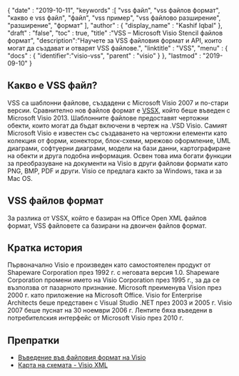 {
  "date" : "2019-10-11",
  "keywords" :[ "vss файл", "vss файлов формат", "какво е vss файл", "файл", "vss пример", "vss файлово разширение", "разширение", "формат" ],
  "author" : {
    "display_name" : "Kashif Iqbal"
},
  "draft" : "false",
  "toc" : true,
  "title" :"VSS – Microsoft Visio Stencil файлов формат",
  "description":"Научете за VSS файловия формат и API, които могат да създават и отварят VSS файлове.",
  "linktitle" : "VSS",
  "menu" : {
    "docs" : {
	  "identifier":"visio-vss",
      "parent" : "visio"
}
},
  "lastmod" : "2019-09-10"
}

## Какво е VSS файл?

VSS са шаблонни файлове, създадени с Microsoft Visio 2007 и по-стари версии. Сравнително нов файлов формат е [VSSX](/bg/visio/vssx/), който беше въведен с Microsoft Visio 2013. Шаблонните файлове предоставят чертожни обекти, които могат да бъдат включени в чертеж на .VSD Visio. Самият Microsoft Visio е известен със създаването на чертожни елементи като колекция от форми, конектори, блок-схеми, мрежово оформление, UML диаграми, софтуерни диаграми, модели на бази данни, картографиране на обекти и друга подобна информация. Освен това има богати функции за преобразуване на документи на Visio в други файлови формати като PNG, BMP, PDF и други. Visio се предлага както за Windows, така и за Mac OS.

## VSS файлов формат

За разлика от VSSX, който е базиран на Office Open XML файлов формат, VSS файловете са базирани на двоичен файлов формат.

## Кратка история ##

Първоначално Visio е произведен като самостоятелен продукт от Shapeware Corporation през 1992 г. с неговата версия 1.0. Shapeware Corporation промени името на Visio Corporation през 1995 г., за да се възползва от пазарното признание. Microsoft преименува Vision през 2000 г. като приложение на Microsoft Office. Visio for Enterprise Architects беше представен с Visual Studio .NET през 2003 и 2005 г. Visio 2007 беше пуснат на 30 ноември 2006 г. Лентите бяха въведени в потребителския интерфейс от Microsoft Visio през 2010 г.

## Препратки ##

* [Въведение във файловия формат на Visio](https://learn.microsoft.com/en-us/office/client-developer/visio/introduction-to-the-visio-file-formatvsdx)
* [Карта на схемата - Visio XML](https://learn.microsoft.com/en-us/office/client-developer/visio/schema-mapvisio-xml)

